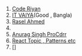 1. [Code Riyan](https://www.youtube.com/@coderyan/playlists)
2. [IT VAIYA](https://www.youtube.com/@itvaya/playlists)(Good , Bangla)
3. [Rasel Ahmed](https://www.youtube.com/watch?v=hbeJ4tCcD80&list=PLhPBqF--77InavvSbMGdSnBDaNYD5ept6&index=16)
4. 
5. [Anurag Singh ProCdrr](https://www.youtube.com/@procodrr/courses)
6. [React Topic , Patterns etc](https://react-document-jet.vercel.app/)
7. []